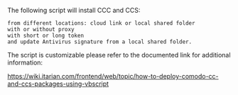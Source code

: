 The following script will install CCC and CCS:

    from different locations: cloud link or local shared folder
    with or without proxy
    with short or long token
    and update Antivirus signature from a local shared folder.

The script is customizable please refer to the documented link for additional information:

https://wiki.itarian.com/frontend/web/topic/how-to-deploy-comodo-cc-and-ccs-packages-using-vbscript